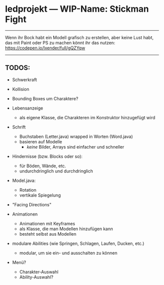 # ledprojekt — WIP-Name: Stickman Fight

<hr>

Wenn ihr Bock habt ein Modell grafisch zu erstellen, aber keine Lust habt, das mit Paint oder PS zu machen könnt ihr das nutzen:
https://codepen.io/lxender/full/gQZYqw

<hr>

## TODOS:
- Schwerkraft
- Kollision

- Bounding Boxes um Charaktere?

- Lebensanzeige
    - als eigene Klasse, die Charakteren im Konstruktor hinzugefügt wird

- Schrift
    - Buchstaben (Letter.java) wrapped in Worten (Word.java)
    - basieren auf Modelle
        - *keine* Bilder, Arrays sind einfacher und schneller

- Hindernisse (bzw. Blocks oder so):
    - für Böden, Wände, etc.
    - undurchdringlich und durchdringlich

- Model.java:
    - Rotation
    - vertikale Spiegelung

- "Facing Directions"

- Animationen
    - Animationen mit Keyframes
    - als Klasse, die man Modellen hinzufügen kann
    - besteht selbst aus Modellen

- modulare Abilities (wie Springen, Schlagen, Laufen, Ducken, etc.)
    - modular, um sie ein- und ausschalten zu können

- Menü?
    - Charakter-Auswahl
    - Ability-Auswahl?
